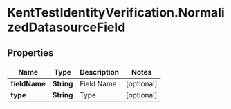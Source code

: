 # KentTestIdentityVerification.NormalizedDatasourceField

## Properties

Name | Type | Description | Notes
------------ | ------------- | ------------- | -------------
**fieldName** | **String** | Field Name | [optional] 
**type** | **String** | Type | [optional] 


